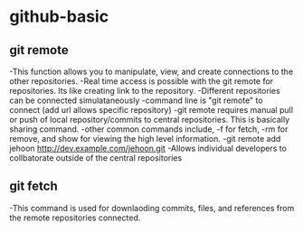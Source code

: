 # [](#header-1)github-basic

## [](#header-2)git remote
  -This function allows you to manipulate, view, and create connections to the other repositories. 
  -Real time access is possible with the git remote for repositories. Its like creating link to the repository. 
  -Different repositories can be connected simulataneously
  -command line is "git remote" to connect (add url allows specific repository)
  -git remote requires manual pull or push of local repository/commits to central repositories. This is basically sharing command.
  -other common commands include, -f for fetch, -rm for remove, and show <NAME> for viewing the high level information. 
  -git remote add jehoon http://dev.example.com/jehoon.git
  -Allows individual developers to collbatorate outside of the central repositories

## [](#header-2)git fetch
-This command is used for downlaoding commits, files, and references from the remote repositories connected. 
